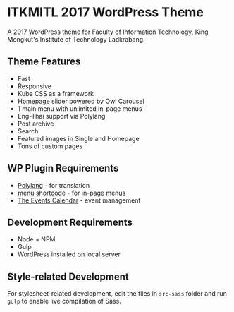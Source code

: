 # ITKMITL 2017 WordPress Theme
A 2017 WordPress theme for Faculty of Information Technology, King Mongkut's Institute of Technology Ladkrabang.

## Theme Features
* Fast
* Responsive
* Kube CSS as a framework
* Homepage slider powered by Owl Carousel
* 1 main menu with unlimited in-page menus
* Eng-Thai support via Polylang
* Post archive
* Search
* Featured images in Single and Homepage
* Tons of custom pages

## WP Plugin Requirements
* [Polylang](https://wordpress.org/plugins/polylang/) - for translation
* [menu shortcode](https://wordpress.org/plugins/menu-shortcode/) - for in-page menus
* [The Events Calendar](https://wordpress.org/plugins/the-events-calendar/) - event management

## Development Requirements
* Node + NPM
* Gulp
* WordPress installed on local server

## Style-related Development
For stylesheet-related development, edit the files in `src-sass` folder and run `gulp` to enable live compilation of Sass.
